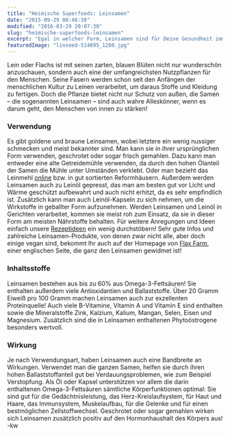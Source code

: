 ```yaml
---
title: "Heimische Superfoods: Leinsamen"
date: "2015-09-29 08:46:38"
modified: "2016-03-29 20:07:30"
slug: "heimische-superfoods-leinsamen"
excerpt: "Egal in welcher Form, Leinsamen sind für Deine Gesundheit immer ein Gewinn!"
featuredImage: "linseed-514895_1280.jpg"
---
```


Lein oder Flachs ist mit seinen zarten, blauen Blüten nicht nur wunderschön anzuschauen, sondern auch eine der umfangreichsten Nutzpflanzen für den Menschen. Seine Fasern werden schon seit den Anfängen der menschlichen Kultur zu Leinen verarbeitet, um daraus Stoffe und Kleidung zu fertigen. Doch die Pflanze bietet nicht nur Schutz von außen, die Samen – die sogenannten Leinsamen – sind auch wahre Alleskönner, wenn es darum geht, den Menschen von innen zu stärken!

### Verwendung

Es gibt goldene und braune Leinsamen, wobei letztere ein wenig nussiger schmecken und meist bekannter sind. Man kann sie in ihrer ursprünglichen Form verwenden, geschrotet oder sogar frisch gemahlen. Dazu kann man entweder eine alte Getreidemühle verwenden, da durch den hohen Ölanteil der Samen die Mühle unter Umständen verklebt. Oder man bezieht das Leinmehl [online](http://www.rapunzel.de/bio-produkt-leinmehl--600675.html) bzw. in gut sortierten Reformhäusern. Außerdem werden Leinsamen auch zu Leinöl gepresst, das man am besten gut vor Licht und Wärme geschützt aufbewahrt und auch nicht erhitzt, da es sehr empfindlich ist. Zusätzlich kann man auch Leinöl-Kapseln zu sich nehmen, um die Wirkstoffe in geballter Form aufzunehmen. Werden Leinsamen und Leinöl in Gerichten verarbeitet, kommen sie meist roh zum Einsatz, da sie in dieser Form am meisten Nährstoffe behalten. Für weitere Anregungen und Ideen einfach unsere [Rezeptideen](https://www.veganblatt.com/rezepte) ein wenig durchstöbern! Sehr gute Infos und zahlreiche Leinsamen-Produkte, von denen zwar nicht alle, aber doch einige vegan sind, bekommt Ihr auch auf der Homepage von [Flax Farm](https://www.flaxfarm.co.uk/), einer englischen Seite, die ganz den Leinsamen gewidmet ist!

### Inhaltsstoffe

Leinsamen bestehen aus bis zu 60% aus Omega-3-Fettsäuren! Sie enthalten außerdem viele Antioxidantien und Ballaststoffe. Über 20 Gramm Eiweiß pro 100 Gramm machen Leinsamen auch zur exzellenten Proteinquelle! Auch viele B-Vitamine, Vitamin A und Vitamin E sind enthalten sowie die Mineralstoffe Zink, Kalzium, Kalium, Mangan, Selen, Eisen und Magnesium. Zusätzlich sind die in Leinsamen enthaltenen Phytoöstrogene besonders wertvoll.

### Wirkung

Je nach Verwendungsart, haben Leinsamen auch eine Bandbreite an Wirkungen. Verwendet man die ganzen Samen, helfen sie durch ihren hohen Ballaststoffanteil gut bei Verdauungsproblemen, wie zum Beispiel Verstopfung. Als Öl oder Kapsel unterstützen vor allem die darin enthaltenen Omega-3-Fettsäuren sämtliche Körperfunktionen optimal: Sie sind gut für die Gedächtnisleistung, das Herz-Kreislaufsystem, für Haut und Haare, das Immunsystem, Muskelaufbau, für die Gelenke und für einen bestmöglichen Zellstoffwechsel. Geschrotet oder sogar gemahlen wirken sich Leinsamen zusätzlich positiv auf den Hormonhaushalt des Körpers aus! -kw